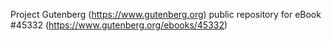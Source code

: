 Project Gutenberg (https://www.gutenberg.org) public repository for eBook #45332 (https://www.gutenberg.org/ebooks/45332)
